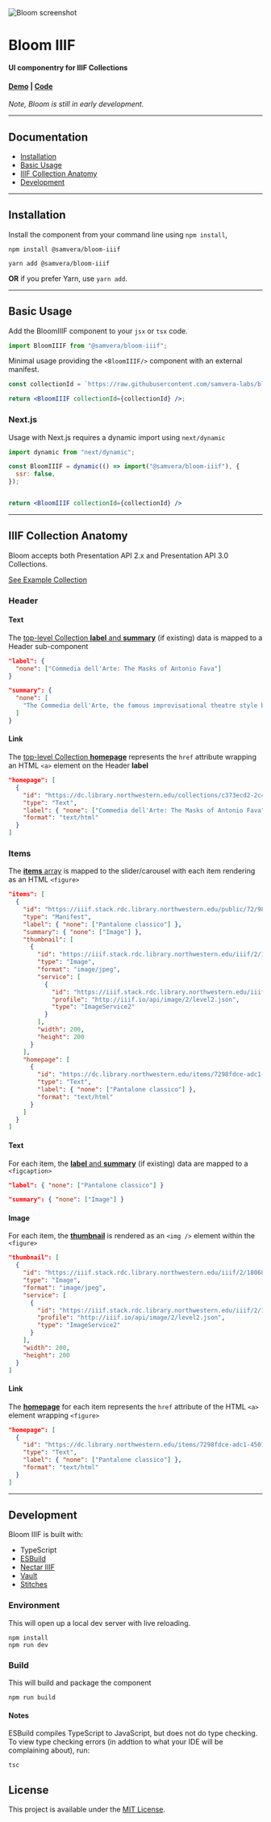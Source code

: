<img src="https://user-images.githubusercontent.com/7376450/189417239-0dcf980a-5551-4ebd-923d-5e33bc37bd59.png" class="bloom-screenshot" alt="Bloom screenshot"/>

# Bloom IIIF

**UI componentry for IIIF Collections**

#### [Demo](https://samvera-labs.github.io/bloom-iiif)  |  [Code](https://github.com/samvera-labs/bloom-iiif)

_Note, Bloom is still in early development._

---

## Documentation

- [Installation](#installation)
- [Basic Usage](#basic-usage)
- [IIIF Collection Anatomy](#collection-anatomy)
- [Development](#development)

---

<h2 id="installation">Installation</h2>

Install the component from your command line using `npm install`,

```shell
npm install @samvera/bloom-iiif
```

```shell
yarn add @samvera/bloom-iiif
```

**OR** if you prefer Yarn, use `yarn add`.

---

<h2 id="basic-usage">Basic Usage</h2>

Add the BloomIIIF component to your `jsx` or `tsx` code.

```jsx
import BloomIIIF from "@samvera/bloom-iiif";
```

Minimal usage providing the `<BloomIIIF/>` component with an external manifest.

```jsx
const collectionId = `https://raw.githubusercontent.com/samvera-labs/bloom-iiif/main/public/fixtures/iiif/collection/masks-of-antonio-fava.json`;

return <BloomIIIF collectionId={collectionId} />;
```

<h3>Next.js</h3>

Usage with Next.js requires a dynamic import using `next/dynamic`


```jsx
import dynamic from "next/dynamic";

const BloomIIIF = dynamic(() => import("@samvera/bloom-iiif"), {
  ssr: false,
});


return <BloomIIIF collectionId={collectionId} />

```

---

<h2 id="collection-anatomy">IIIF Collection Anatomy</h2>

Bloom accepts both Presentation API 2.x and Presentation API 3.0 Collections.

[See Example Collection](https://github.com/samvera-labs/bloom-iiif/blob/main/public/fixtures/iiif/collection/masks-of-antonio-fava.json)

### Header

#### Text

The [top-level Collection **label** and **summary**](https://github.com/samvera-labs/bloom-iiif/blob/main/public/fixtures/iiif/collection/masks-of-antonio-fava.json#L5-L12) (if existing) data is mapped to a Header sub-component

```json
"label": {
  "none": ["Commedia dell'Arte: The Masks of Antonio Fava"]
}
```

```json
"summary": {
  "none": [
    "The Commedia dell'Arte, the famous improvisational theatre style born in Renaissance Italy, remains a major influence in today's theatre. Antonio Fava is an actor, comedian, author, director, musician, mask maker and Internationally renowned Maestro of Commedia dell'Arte."
  ]
}
```

#### Link

The [top-level Collection **homepage**](https://github.com/samvera-labs/bloom-iiif/blob/main/public/fixtures/iiif/collection/masks-of-antonio-fava.json#L13-L20) represents the `href` attribute wrapping an HTML `<a>` element on the Header **label**

```json
"homepage": [
  {
    "id": "https://dc.library.northwestern.edu/collections/c373ecd2-2c45-45f2-9f9e-52dc244870bd",
    "type": "Text",
    "label": { "none": ["Commedia dell'Arte: The Masks of Antonio Fava"] },
    "format": "text/html"
  }
]
```

### Items

The [**items** array](https://github.com/samvera-labs/bloom-iiif/blob/main/public/fixtures/iiif/collection/masks-of-antonio-fava.json#L21-L292) is mapped to the slider/carousel with each item rendering as an HTML `<figure>`

```json
"items": [
  {
    "id": "https://iiif.stack.rdc.library.northwestern.edu/public/72/98/fd/ce/-a/dc/1-/45/01/-9/e1/4-/9e/8b/d9/85/e1/49-manifest.json",
    "type": "Manifest",
    "label": { "none": ["Pantalone classico"] },
    "summary": { "none": ["Image"] },
    "thumbnail": [
      {
        "id": "https://iiif.stack.rdc.library.northwestern.edu/iiif/2/180682c9-dfaf-4881-b7b6-1f2f21092d4f/full/200,/0/default.jpg",
        "type": "Image",
        "format": "image/jpeg",
        "service": [
          {
            "id": "https://iiif.stack.rdc.library.northwestern.edu/iiif/2/180682c9-dfaf-4881-b7b6-1f2f21092d4f",
            "profile": "http://iiif.io/api/image/2/level2.json",
            "type": "ImageService2"
          }
        ],
        "width": 200,
        "height": 200
      }
    ],
    "homepage": [
      {
        "id": "https://dc.library.northwestern.edu/items/7298fdce-adc1-4501-9e14-9e8bd985e149",
        "type": "Text",
        "label": { "none": ["Pantalone classico"] },
        "format": "text/html"
      }
    ]
  }
]
```

#### Text

For each item, the [**label** and **summary**](https://github.com/samvera-labs/bloom-iiif/blob/main/public/fixtures/iiif/collection/masks-of-antonio-fava.json#L25-L26) (if existing) data are mapped to a `<figcaption>`

```json
"label": { "none": ["Pantalone classico"] }
```

```json
"summary": { "none": ["Image"] }
```

#### Image

For each item, the [**thumbnail**](https://github.com/samvera-labs/bloom-iiif/blob/main/public/fixtures/iiif/collection/masks-of-antonio-fava.json#L27-L42) is rendered as an `<img />` element within the `<figure>`

```json
"thumbnail": [
  {
    "id": "https://iiif.stack.rdc.library.northwestern.edu/iiif/2/180682c9-dfaf-4881-b7b6-1f2f21092d4f/full/200,/0/default.jpg",
    "type": "Image",
    "format": "image/jpeg",
    "service": [
      {
        "id": "https://iiif.stack.rdc.library.northwestern.edu/iiif/2/180682c9-dfaf-4881-b7b6-1f2f21092d4f",
        "profile": "http://iiif.io/api/image/2/level2.json",
        "type": "ImageService2"
      }
    ],
    "width": 200,
    "height": 200
  }
]
```

#### Link

The [**homepage**](https://github.com/samvera-labs/bloom-iiif/blob/main/public/fixtures/iiif/collection/masks-of-antonio-fava.json#L43-L50) for each item represents the `href` attribute of the HTML `<a>` element wrapping `<figure>`

```json
"homepage": [
  {
    "id": "https://dc.library.northwestern.edu/items/7298fdce-adc1-4501-9e14-9e8bd985e149",
    "type": "Text",
    "label": { "none": ["Pantalone classico"] },
    "format": "text/html"
  }
]
```

---

<h2 id="development">Development</h2>

Bloom IIIF is built with:

- TypeScript
- [ESBuild](https://esbuild.github.io/)
- [Nectar IIIF](https://github.com/samvera-labs/nectar-iiif/)
- [Vault](https://github.com/IIIF-Commons/vault/)
- [Stitches](https://stitches.dev/)

### Environment

This will open up a local dev server with live reloading.

```shell
npm install
npm run dev
```

### Build

This will build and package the component

```shell
npm run build
```

#### Notes

ESBuild compiles TypeScript to JavaScript, but does not do type checking. To view type checking errors (in addtion to what your IDE will be complaining about), run:

```shell
tsc
```

<h2 id="license">License</h2>

This project is available under the [MIT License](https://github.com/samvera-labs/bloom-iiif/blob/main/LICENSE).
